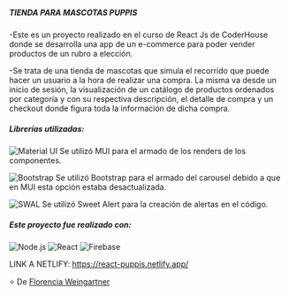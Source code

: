 ##### TIENDA PARA MASCOTAS PUPPIS

-Este es un proyecto realizado en el curso de React Js de CoderHouse donde se desarrolla una app de un e-commerce para poder vender productos de un rubro a elección.

-Se trata de una tienda de mascotas que simula el recorrido que puede hacer un usuario a la hora de realizar una compra. La misma va desde un inicio de sesión, la visualización de un catálogo de productos ordenados por categoría y con su respectiva descripción, el detalle de compra y un checkout donde figura toda la información de dicha compra.

##### Librerías utilizadas:

![Material UI](https://img.shields.io/badge/MUI-Material%20UI-blue)
Se utilizó MUI para el armado de los renders de los componentes.

![Bootstrap](https://img.shields.io/badge/-Bootstrap-563D7C?style=flat-square&logo=Bootstrap)
Se utilizó Bootstrap para el armado del carousel debido a que en MUI esta opción estaba desactualizada.

![SWAL](https://img.shields.io/badge/SWAL-Sweet%20Alert-orange)
Se utilizó Sweet Alert para la creación de alertas en el código.

##### Este proyecto fue realizado con:

![Node.js](https://img.shields.io/badge/-Node.js-222222?style=flat&logo=node.js&logoColor=339933)
![React](https://img.shields.io/badge/-React-222222?style=flat&logo=React&logoColor=61DAFB)
![Firebase](https://img.shields.io/badge/-Firebase-FFCA28?style=flat-square&logo=firebase&logoColor=ffffff)


LINK A NETLIFY:
https://react-puppis.netlify.app/

⭐️ De [Florencia Weingartner](https://github.com/GitMangus)
